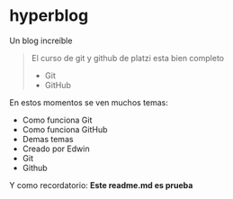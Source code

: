 # hyperblog
Un blog increíble
> El curso de git y github de platzi esta bien completo
>- Git
>- GitHub

En estos momentos se ven muchos temas:
* Como funciona Git
* Como funciona GitHub
* Demas temas
* Creado por Edwin
* Git
* Github

Y como recordatorio: **Este readme.md es prueba**
